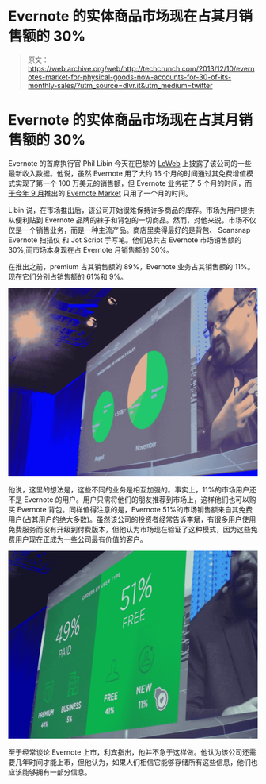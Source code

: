 # Evernote 的实体商品市场现在占其月销售额的 30%

> 原文：<https://web.archive.org/web/http://techcrunch.com/2013/12/10/evernotes-market-for-physical-goods-now-accounts-for-30-of-its-monthly-sales/?utm_source=dlvr.it&utm_medium=twitter>

# Evernote 的实体商品市场现在占其月销售额的 30%

Evernote 的首席执行官 Phil Libin 今天在巴黎的 [LeWeb](https://web.archive.org/web/20230129232048/http://leweb.net/) 上披露了该公司的一些最新收入数据。他说，虽然 Evernote 用了大约 16 个月的时间通过其免费增值模式实现了第一个 100 万美元的销售额，但 Evernote 业务花了 5 个月的时间，而[于今年 9 月](https://web.archive.org/web/20230129232048/https://techcrunch.com/2013/09/26/evernote-market/)推出的 [Evernote Market](https://web.archive.org/web/20230129232048/https://www.evernote.com/market) 只用了一个月的时间。

Libin 说，在市场推出后，该公司开始很难保持许多商品的库存。市场为用户提供从便利贴到 Evernote 品牌的袜子和背包的一切商品。然而，对他来说，市场不仅仅是一个销售业务，而是一种主流产品。商店里卖得最好的是背包、 Scansnap Evernote 扫描仪 和 Jot Script 手写笔。他们总共占 Evernote 市场销售额的 30%,而市场本身现在占 Evernote 月销售额的 30%。

在推出之前，premium 占其销售额的 89%，Evernote 业务占其销售额的 11%。现在它们分别占销售额的 61%和 9%。

![photo 2 (3)](img/66c9771cb8087d7df57bffbbb266cab5.png)

他说，这里的想法是，这些不同的业务是相互加强的。事实上，11%的市场用户还不是 Evernote 的用户。用户只需将他们的朋友推荐到市场上，这样他们也可以购买 Evernote 背包。同样值得注意的是，Evernote 51%的市场销售额来自其免费用户(占其用户的绝大多数)。虽然该公司的投资者经常告诉李斌，有很多用户使用免费服务而没有升级到付费版本，但他认为市场现在验证了这种模式，因为这些免费用户现在正成为一些公司最有价值的客户。

![photo (10)](img/e8d7fd9e053b105942d18631b836d1ef.png)

至于经常谈论 Evernote 上市，利宾指出，他并不急于这样做。他认为该公司还需要几年时间才能上市，但他认为，如果人们相信它能够存储所有这些信息，他们也应该能够拥有一部分信息。